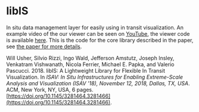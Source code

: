 # libIS

In situ data management layer for easily using in transit visualization.
An example video of the our viewer can be seen on [YouTube](https://youtu.be/YUH55CvPmxg),
the viewer code is available [here](https://github.com/ospray/ospray_senpai).
This is the code for the core library described in the paper, see
[the paper for more details](https://www.willusher.io/publications/libis-isav18).

Will Usher, Silvio Rizzi, Ingo Wald, Jefferson Amstutz, Joseph Insley,
Venkatram Vishwanath, Nicola Ferrier, Michael E. Papka, and Valerio Pascucci.
2018. libIS: A Lightweight Library for Flexible In Transit Visualization. In
*ISAV: In Situ Infrastructures for Enabling Extreme-Scale Analysis and Visualization (ISAV '18),
November 12, 2018, Dallas, TX, USA*. ACM, New York, NY, USA, 6 pages.
[https://doi.org/10.1145/3281464.3281466](https://doi.org/10.1145/3281464.3281466).



